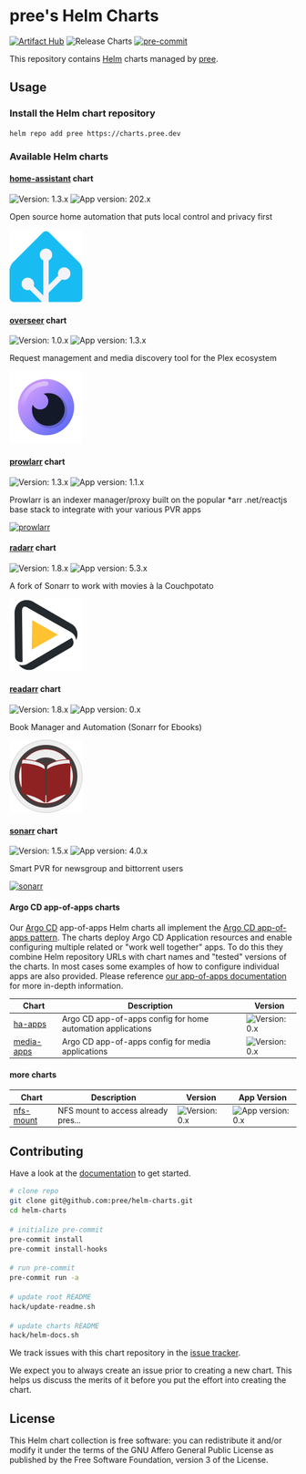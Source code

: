 # pree's Helm Charts

[![Artifact Hub](https://img.shields.io/endpoint?url=https://artifacthub.io/badge/repository/pree-helm-charts)](https://artifacthub.io/packages/search?repo=pree-helm-charts)
![Release Charts](https://github.com/pree/helm-charts/workflows/Release%20Charts/badge.svg)
[![pre-commit](https://img.shields.io/badge/pre--commit-enabled-brightgreen?logo=pre-commit&logoColor=white)](https://github.com/pre-commit/pre-commit)

This repository contains [Helm](https://helm.sh/) charts managed by [pree](https://github.com/pree).

## Usage

### Install the Helm chart repository

```bash
helm repo add pree https://charts.pree.dev
```

### Available Helm charts
#### [home-assistant](charts/home-assistant) chart

![Version: 1.3.x](https://img.shields.io/badge/version-1.3.x-brightgreen) ![App version: 202.x](https://img.shields.io/badge/app%20version-202.x-brightgreen)

Open source home automation that puts local control and privacy first

[<img alt="home-assistant" src="https://raw.githubusercontent.com/home-assistant/home-assistant.io/current/source/images/favicon-192x192.png" width="128">](charts/home-assistant)
#### [overseer](charts/overseer) chart

![Version: 1.0.x](https://img.shields.io/badge/version-1.0.x-brightgreen) ![App version: 1.3.x](https://img.shields.io/badge/app%20version-1.3.x-brightgreen)

Request management and media discovery tool for the Plex ecosystem

[<img alt="overseer" src="https://raw.githubusercontent.com/sct/overseerr/develop/public/android-chrome-512x512.png" width="128">](charts/overseer)
#### [prowlarr](charts/prowlarr) chart

![Version: 1.3.x](https://img.shields.io/badge/version-1.3.x-brightgreen) ![App version: 1.1.x](https://img.shields.io/badge/app%20version-1.1.x-brightgreen)

Prowlarr is an indexer manager/proxy built on the popular *arr .net/reactjs base stack to integrate with your various PVR apps

[<img alt="prowlarr" src="https://raw.githubusercontent.com/Prowlarr/Prowlarr/develop/Logo/512.png" width="128">](charts/prowlarr)
#### [radarr](charts/radarr) chart

![Version: 1.8.x](https://img.shields.io/badge/version-1.8.x-brightgreen) ![App version: 5.3.x](https://img.shields.io/badge/app%20version-5.3.x-brightgreen)

A fork of Sonarr to work with movies à la Couchpotato

[<img alt="radarr" src="https://raw.githubusercontent.com/Radarr/Radarr/develop/Logo/512.png" width="128">](charts/radarr)
#### [readarr](charts/readarr) chart

![Version: 1.8.x](https://img.shields.io/badge/version-1.8.x-brightgreen) ![App version: 0.x](https://img.shields.io/badge/app%20version-0.x-brightgreen)

Book Manager and Automation (Sonarr for Ebooks)

[<img alt="readarr" src="https://raw.githubusercontent.com/Readarr/Readarr/develop/Logo/512.png" width="128">](charts/readarr)
#### [sonarr](charts/sonarr) chart

![Version: 1.5.x](https://img.shields.io/badge/version-1.5.x-brightgreen) ![App version: 4.0.x](https://img.shields.io/badge/app%20version-4.0.x-brightgreen)

Smart PVR for newsgroup and bittorrent users

[<img alt="sonarr" src="https://raw.githubusercontent.com/Sonarr/Sonarr/develop/Logo/512.png" width="128">](charts/sonarr)

#### Argo CD app-of-apps charts

Our [Argo CD](https://argoproj.github.io/cd/) app-of-apps Helm charts all implement the [Argo CD app-of-apps pattern](https://argo-cd.readthedocs.io/en/stable/operator-manual/cluster-bootstrapping/#app-of-apps-pattern).
The charts deploy Argo CD Application resources and enable configuring multiple related or "work well together" apps.
To do this they combine Helm repository URLs with chart names and "tested" versions of the charts. In most cases some
examples of how to configure individual apps are also provided. Please reference [our app-of-apps documentation](./docs/argocd-app-of-apps.md)
for more in-depth information.

| Chart | Description | Version |
| ----- | ----------- | ------- |
| [ha-apps](charts/ha-apps) | Argo CD app-of-apps config for home automation applications | ![Version: 0.x](https://img.shields.io/badge/version-0.x-brightgreen) |
| [media-apps](charts/media-apps) | Argo CD app-of-apps config for media applications | ![Version: 0.x](https://img.shields.io/badge/version-0.x-brightgreen) |

#### more charts

| Chart | Description | Version | App Version |
| ----- | ----------- | ------- | ----------- |
| [nfs-mount](charts/nfs-mount) | NFS mount to access already pres... | ![Version: 0.x](https://img.shields.io/badge/version-0.x-brightgreen) |  ![App version: 0.x](https://img.shields.io/badge/app%20version-0.x-brightgreen) |

## Contributing


Have a look at the [documentation](./docs/) to get started.

```bash
# clone repo
git clone git@github.com:pree/helm-charts.git
cd helm-charts

# initialize pre-commit
pre-commit install
pre-commit install-hooks

# run pre-commit
pre-commit run -a

# update root README
hack/update-readme.sh

# update charts README
hack/helm-docs.sh
```

We track issues with this chart repository in the [issue tracker](https://github.com/pree/helm-charts/issues).

We expect you to always create an issue prior to creating a new chart. This helps us discuss the merits of it before you put the effort into creating the chart.

## License

This Helm chart collection is free software: you can redistribute it and/or modify it under the terms
of the GNU Affero General Public License as published by the Free Software Foundation,
version 3 of the License.

